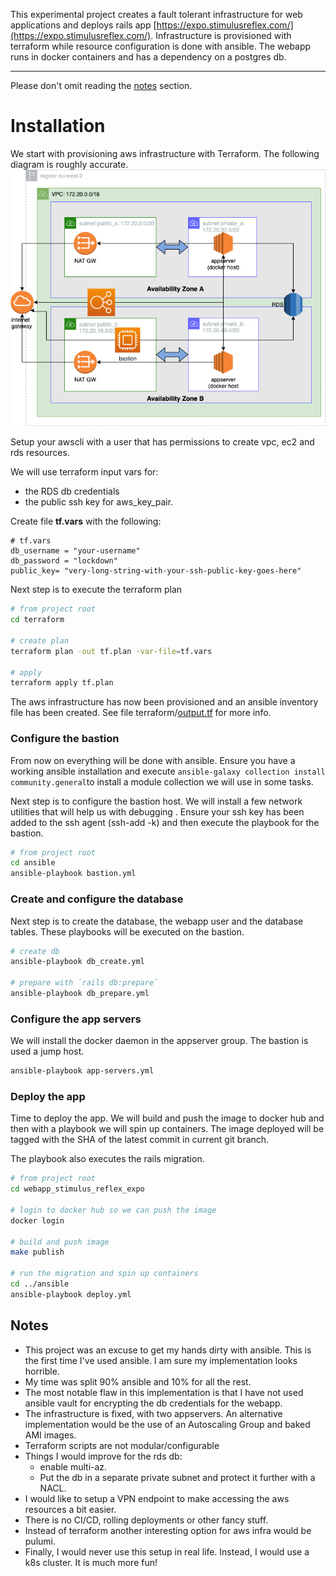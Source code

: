 This experimental project creates a fault tolerant infrastructure for web applications and deploys  rails app  [https://expo.stimulusreflex.com/](https://expo.stimulusreflex.com/). Infrastructure is provisioned with terraform while resource configuration is done with ansible. The webapp runs in docker containers and has a dependency on a postgres db.
****
Please don't omit reading the [notes](#notes) section.

# Installation

We start with provisioning aws infrastructure with Terraform. The following diagram is roughly accurate.
![network diagram](./network.png)

Setup your awscli with a user  that has permissions to create vpc, ec2 and rds resources. 

We will use terraform input vars for:
  * the RDS db credentials
  * the public ssh key for aws_key_pair. 
  
Create file **tf.vars** with the following:

```
# tf.vars
db_username = "your-username"
db_password = "lockdown"
public_key= "very-long-string-with-your-ssh-public-key-goes-here"
```

Next step is to execute the terraform plan

```bash
# from project root
cd terraform

# create plan
terraform plan -out tf.plan -var-file=tf.vars

# apply
terraform apply tf.plan
```

The aws infrastructure has now been provisioned and an ansible inventory file has been created. See file terraform/[output.tf](http://output.tf) for more info.

### Configure the bastion

From now on everything will be done with ansible. Ensure you have a working ansible installation and execute `ansible-galaxy collection install community.general`to install a module collection we will use in some tasks.

Next step is to configure the bastion host. We will install a few network utilities that will help us with debugging . Ensure your ssh key has been added to the ssh agent (ssh-add -k) and then execute the playbook for the bastion. 

```bash
# from project root
cd ansible
ansible-playbook bastion.yml 
```

### Create and configure the database

Next step is to create the database, the webapp user and the database tables. These playbooks will be executed on the bastion. 

```bash
# create db
ansible-playbook db_create.yml

# prepare with `rails db:prepare`
ansible-playbook db_prepare.yml
```

### Configure the app servers

We will install the docker daemon in the appserver group. The bastion is used a jump host.

```bash
ansible-playbook app-servers.yml
```

### Deploy the app

Time to deploy the app. We will build and push the image to docker hub and then with a playbook we will spin up containers. The image deployed will be tagged with the SHA of the latest commit in current git branch.

The playbook also executes the rails migration.

```bash
# from project root
cd webapp_stimulus_reflex_expo

# login to docker hub so we can push the image
docker login

# build and push image
make publish

# run the migration and spin up containers
cd ../ansible
ansible-playbook deploy.yml
```

## Notes

- This project was an excuse to get my hands dirty with ansible. 
This is the first time I've used ansible. I am sure my implementation looks horrible.
- My time was split 90% ansible and 10% for all the rest.
- The most notable flaw in this implementation is that I have not used ansible vault for encrypting the db credentials for the webapp.
- The infrastructure is fixed, with two appservers. An alternative implementation would be the use of an Autoscaling Group and baked AMI images.
- Terraform scripts are not modular/configurable
- Things I would improve for the rds db:
    - enable multi-az.
    - Put the db in a separate private subnet and protect it further with a NACL.
- I would like to  setup a VPN endpoint to make accessing the aws resources a bit easier.
- There is no CI/CD, rolling deployments or other fancy stuff.
- Instead of terraform another interesting option for aws infra would be pulumi.
- Finally, I would never use this setup in real life. Instead, I would use a k8s cluster. It is much more fun!
